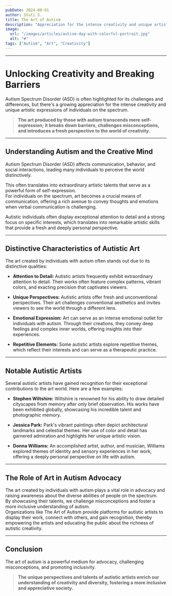 ```yaml
---
pubDate: 2024-08-01
author: Stuti S.
title: The Art of Autism
description: "Appreciation for the intense creativity and unique artistic expressions of individuals on the spectrum."
image:
  url: "/images/articles/autism-day-with-colorful-portrait.jpg"
  alt: "#"
tags: ["Autism", "Art", "Creativity"]
---
```


***
# Unlocking Creativity and Breaking Barriers 

Autism Spectrum Disorder (ASD) is often highlighted for its challenges and differences, but there's a growing appreciation for the intense creativity and unique artistic expressions of individuals on the spectrum. 
<br>
> **The art produced by those with autism transcends mere self-expression; it breaks down barriers, challenges misconceptions, and introduces a fresh perspective to the world of creativity.**
*** 
## Understanding Autism and the Creative Mind 
Autism Spectrum Disorder (ASD) affects communication, behavior, and social interactions, leading many individuals to perceive the world distinctively. 
<br>

This often translates into extraordinary artistic talents that serve as a powerful form of self-expression.
<br>
For individuals on the spectrum, art becomes a crucial means of communication, offering a rich avenue to convey thoughts and emotions when verbal communication is challenging.
<br>

Autistic individuals often display exceptional attention to detail and a strong focus on specific interests, which translates into remarkable artistic skills that provide a fresh and deeply personal perspective.
***
## Distinctive Characteristics of Autistic Art 
The art created by individuals with autism often stands out due to its distinctive qualities:
* **Attention to Detail:** Autistic artists frequently exhibit extraordinary attention to detail. Their works often feature complex patterns, vibrant colors, and exacting precision that captivates viewers.

* **Unique Perspectives:** Autistic artists offer fresh and unconventional perspectives. Their art challenges conventional aesthetics and invites viewers to see the world through a different lens.

* **Emotional Expression:** Art can serve as an intense emotional outlet for individuals with autism. Through their creations, they convey deep feelings and complex inner worlds, offering insights into their experiences.

* **Repetitive Elements:** Some autistic artists explore repetitive themes, which reflect their interests and can serve as a therapeutic practice.
***
## Notable Autistic Artists
Several autistic artists have gained recognition for their exceptional contributions to the art world. Here are a few examples:
* **Stephen Wiltshire:** Wiltshire is renowned for his ability to draw detailed cityscapes from memory after only brief observation. His works have been exhibited globally, showcasing his incredible talent and photographic memory.

* **Jessica Park:** Park's vibrant paintings often depict architectural landmarks and celestial themes. Her use of color and detail has garnered admiration and highlights her unique artistic vision.

* **Donna Williams:** An accomplished artist, author, and musician, Williams explored themes of identity and sensory experiences in her work, offering a deeply personal perspective on life with autism.
***
## The Role of Art in Autism Advocacy 
The art created by individuals with autism plays a vital role in advocacy and raising awareness about the diverse abilities of people on the spectrum. 
<br> 
By showcasing their talents, we challenge misconceptions and foster a more inclusive understanding of autism. 
<br> 
Organizations like The Art of Autism provide platforms for autistic artists to display their work, connect with others, and gain recognition, thereby empowering the artists and educating the public about the richness of autistic creativity.
***
## Conclusion 
The art of autism is a powerful medium for advocacy, challenging misconceptions, and promoting inclusivity. 
<br> 
> **The unique perspectives and talents of autistic artists enrich our understanding of creativity and diversity, fostering a more inclusive and appreciative society.**
